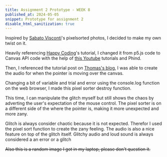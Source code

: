 ```yaml
---
title: Assignment 2 Prototype - WEEK 8
published_at: 2024-05-05
snippet: Prototype for assignment 2
disable_html_sanitization: true
---
```


Inspired by [Sabato Visconti](https://www.sabatobox.com/pixel-sorting-experiments)'s pixelsorted photos, I decided to make my own twist on it.

Heavily referencing [Happy Coding](https://happycoding.io/tutorials/p5js/images/pixel-sorter)'s tutorial, I changed it from p5.js code to Canvas API code with the help of [this Youtube](https://youtu.be/q2YHo_9Ilyk?si=zz_N1QY188j00Tlh) tutorials and Phind.

Then, I referenced the tutorial post on [Thomas's blog](https://blog.science.family/240320_web_audio_api_synths), I was able to create the audio for when the pointer is moving over the canvas.

Changing a bit of variable and trial and error using the console.log function on the web browser, I made this pixel sorter destroy function.

This time, I can manipulate the glitch myself but still shows the chaos by adverting the user's expectation of the mouse control. The pixel sorter is on a different side of the where the pointer is, making it more unexpected and more zany.

Glitch is always consider chaotic because it is not expected. Therefor I used the pixel sort function to create the zany feeling. The audio is also a nice feature on top of the glitch itself. Glitchy audio and loud sound is always considered a an error or a glitch

~~Also this is a random image I got in my laptop, please don't question it.~~

<canvas id="example"></canvas>

<script type="module">


  const cnv = document.getElementById(`example`);
  // cnv.width = 500;
  cnv.width = cnv.parentNode.scrollWidth;
  cnv.height = (cnv.width * 9) / 16;

  const ctx = cnv.getContext(`2d`);

  const img = new Image();
  img.onload = () => {
    cnv.height = cnv.width * (img.height / img.width);
    ctx.drawImage(img, 0, 0, cnv.width, cnv.height);
    window.imageData = ctx.getImageData (0, 0, cnv.width, cnv.height);
    // sortPixels();
  };


img.src = `/w5/catnada.png`;

function randNumber (min,max){
  return Math.random() * (max - min +1) + min;
}

function sortPixels(e) {
  const pixels = imageData.data;
  
  let areaX = e.clientX; // Current mouse X position
  let areaY = e.clientY; // Current mouse Y position
  let areaWidth = randNumber (20,50); // Width of the area
  let areaHeight = randNumber (100,200); // Height of the area
   
  // Calculate the start and end indices for x and y
  let startX = areaX;
  let startY = areaY - 200;
  let endX = areaX + areaWidth;
  let endY = areaY + areaHeight;

  for (let y = startY; y < endY; y++){
    for (let x = startX ; x < endX; x++){
     const index = (y * cnv.width + x) * 4;
     const brightness = pixels[index] + pixels[index + 1] + pixels[index + 2];

// Get the brightness of the pixel below
 if (y + 1 < endY) {
  const indexBelow = ((y + 1) * cnv.width + x) * 4 ;
  const brightnessBelow = pixels[indexBelow] + pixels[indexBelow + 1] + pixels[indexBelow + 2];

  if (brightness < brightnessBelow) {
      for (let i = 0; i < 3; i++) {
      const temp = pixels[index + i];
      pixels[index + i] = pixels[indexBelow + i];
      pixels[indexBelow + i] = temp;
        }
      }
    }
  }
}
 ctx.putImageData(imageData, 0, 0);
}

cnv.addEventListener('mousemove', sortPixels);

</script>
